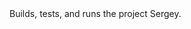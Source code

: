 <!--  You may freely edit this file. See commented blocks below for  -->
<!--  some examples of how to customize the build.  -->
<!--  (If you delete it and reopen the project it will be recreated.)  -->
<!--  By default, only the Clean and Build commands use this build script.  -->
<!--  Commands such as Run, Debug, and Test only use this build script if  -->
<!--  the Compile on Save feature is turned off for the project.  -->
<!--  You can turn off the Compile on Save (or Deploy on Save) setting  -->
<!--  in the project's Project Properties dialog box. -->
<project name="Sergey" default="default" basedir=".">
<description>Builds, tests, and runs the project Sergey.</description>
<import file="nbproject/build-impl.xml"/>
<!-- 

    There exist several targets which are by default empty and which can be 
    used for execution of your tasks. These targets are usually executed 
    before and after some main targets. They are: 

      -pre-init:                 called before initialization of project properties
      -post-init:                called after initialization of project properties
      -pre-compile:              called before javac compilation
      -post-compile:             called after javac compilation
      -pre-compile-single:       called before javac compilation of single file
      -post-compile-single:      called after javac compilation of single file
      -pre-compile-test:         called before javac compilation of JUnit tests
      -post-compile-test:        called after javac compilation of JUnit tests
      -pre-compile-test-single:  called before javac compilation of single JUnit test
      -post-compile-test-single: called after javac compilation of single JUunit test
      -pre-jar:                  called before JAR building
      -post-jar:                 called after JAR building
      -post-clean:               called after cleaning build products

    (Targets beginning with '-' are not intended to be called on their own.)

    Example of inserting an obfuscator after compilation could look like this:

        <target name="-post-compile">
            <obfuscate>
                <fileset dir="${build.classes.dir}"/>
            </obfuscate>
        </target>

    For list of available properties check the imported 
    nbproject/build-impl.xml file. 


    Another way to customize the build is by overriding existing main targets.
    The targets of interest are: 

      -init-macrodef-javac:     defines macro for javac compilation
      -init-macrodef-junit:     defines macro for junit execution
      -init-macrodef-debug:     defines macro for class debugging
      -init-macrodef-java:      defines macro for class execution
      -do-jar:                  JAR building
      run:                      execution of project 
      -javadoc-build:           Javadoc generation
      test-report:              JUnit report generation

    An example of overriding the target for project execution could look like this:

        <target name="run" depends="Sergey-impl.jar">
            <exec dir="bin" executable="launcher.exe">
                <arg file="${dist.jar}"/>
            </exec>
        </target>

    Notice that the overridden target depends on the jar target and not only on 
    the compile target as the regular run target does. Again, for a list of available 
    properties which you can use, check the target you are overriding in the
    nbproject/build-impl.xml file. 

     -->
</project>
